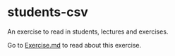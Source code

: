 # students-csv
An exercise to read in students, lectures and exercises.

Go to [Exercise.md](https://github.com/rubymonstas-zurich/students-csv/blob/master/Exercise.md) to read about this exercise.
